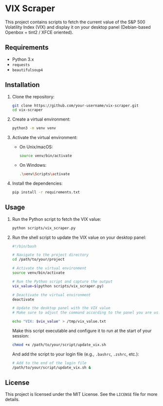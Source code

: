 # VIX Scraper

This project contains scripts to fetch the current value of the S&P 500 Volatility Index (VIX) and display it on your desktop panel (Debian-based Openbox + tint2 / XFCE oriented).

## Requirements

- Python 3.x
- `requests`
- `beautifulsoup4`

## Installation

1. Clone the repository:
   ```sh
   git clone https://github.com/your-username/vix-scraper.git
   cd vix-scraper
   ```

2. Create a virtual environment:
   ```sh
   python3 -m venv venv
   ```

3. Activate the virtual environment:

   - On Unix/macOS:
     ```sh
     source venv/bin/activate
     ```
   - On Windows:
     ```sh
     .\venv\Scripts\activate
     ```

4. Install the dependencies:

   ```sh
   pip install -r requirements.txt
   ```

## Usage

1. Run the Python script to fetch the VIX value:

   ```sh
   python scripts/vix_scraper.py
   ```

2. Run the shell script to update the VIX value on your desktop panel:

   ```sh
   #!/bin/bash

   # Navigate to the project directory
   cd /path/to/your/project

   # Activate the virtual environment
   source venv/bin/activate

   # Run the Python script and capture the output
   vix_value=$(python scripts/vix_scraper.py)

   # Deactivate the virtual environment
   deactivate

   # Update the desktop panel with the VIX value
   # Make sure to adjust the command according to the panel you are using

   echo "VIX: $vix_value" > /tmp/vix_value.txt
   ```

   Make this script executable and configure it to run at the start of your session:

   ```sh
   chmod +x /path/to/your/script/update_vix.sh
   ```

   And add the script to your login file (e.g., `.bashrc`, `.zshrc`, etc.):

   ```sh
   # Add to the end of the login file
   /path/to/your/script/update_vix.sh &
   ```

## License

This project is licensed under the MIT License. See the `LICENSE` file for more details.